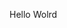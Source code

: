 Hello Wolrd


































































































































































































































































































































































































































































































































